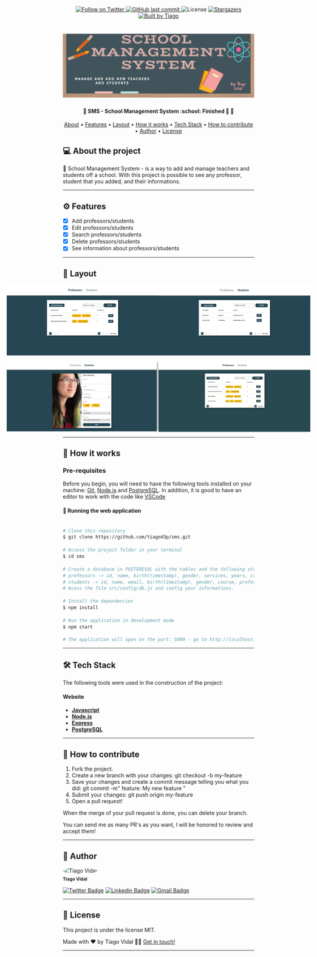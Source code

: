 
<p align="center">
  <a href="https://www.twitter.com/tiagod3p/">
    <img alt="Follow on Twitter" src="https://img.shields.io/twitter/follow/tiagod3p?label=Follow&style=social">
  </a>
  
  <a href="https://github.com/tiagod3p/sms/commits/master">
    <img alt="GitHub last commit" src="https://img.shields.io/github/last-commit/tiagod3p/sms">
  </a>
    
   <img alt="License" src="https://img.shields.io/badge/license-MIT-brightgreen">

   <a href="https://github.com/tiagod3p/sms/stargazers">
    <img alt="Stargazers" src="https://img.shields.io/github/stars/tiagod3p/sms?style=social">
  </a>

  <a href="https://www.linkedin.com/in/tiagovidaldepaula/">
    <img alt="Built by Tiago" src="https://img.shields.io/badge/built%20by-Tiago%20Vidal-%237519C1">
  </a>
</p>
<h1 align="center">
    <img alt="School Management System - BANNER" title="#School Management System" src="./assets/banner_sms.png" />
</h1>

<h4 align="center"> 
	🚧 SMS - School Management System :school: Finished 🚀 🚧
</h4>

<p align="center">
 <a href="#-about-the-project">About</a> •
 <a href="#%EF%B8%8F-features">Features</a> •
 <a href="#-layout">Layout</a> • 
 <a href="#-how-it-works">How it works</a> • 
 <a href="#-tech-stack">Tech Stack</a> • 
 <a href="#-how-to-contribute">How to contribute</a> • 
 <a href="#-author">Author</a> • 
 <a href="#user-content--license">License</a>
</p>


## 💻 About the project

:school: School Management System - is a way to add and manage teachers and students off a school. With this project is possible to see any professor, student that you added, and their informations. 

---

## ⚙️ Features

- [x] Add professors/students
- [x] Edit professors/students
- [x] Search professors/students
- [x] Delete professors/students
- [x] See information about professors/students

---

## 🎨 Layout

<p align="center" style="display: flex; align-items: flex-start; justify-content: center;">
  <img alt="Index Professors" title="#SMS" src="./assets/professors_index.png" width="400px">
                         
  <img alt="Index Students" title="#SMS" src="./assets/students_index.png" width="400px">
</p>

<p align="center" style="display: flex; align-items: flex-start; justify-content: center;">
  <img alt="Adding Students" title="#SMS" src="./assets/add_student.png" width="400px">
                         
  <img alt="Gif demonstration" title="#SMS" src="./assets/gifsms.gif" width="400px">
</p>

---

## 🚀 How it works

### Pre-requisites

Before you begin, you will need to have the following tools installed on your machine:
[Git](https://git-scm.com), [Node.js](https://nodejs.org/en/) and [PostgreSQL](https://www.postgresql.org/). 
In addition, it is good to have an editor to work with the code like [VSCode](https://code.visualstudio.com/)


#### 🧭 Running the web application

```bash

# Clone this repository
$ git clone https://github.com/tiagod3p/sms.git

# Access the project folder in your terminal
$ cd sms

# Create a database in POSTGRESQL with the tables and the following structures:
# professors -> id, name, birth(timestamp), gender, services, years, created_at(timestamp)
# students -> id, name, email, birth(timestamp), gender, course, professor_id, created_at(timestamp)
# Acess the file src/config/db.js and config your informations.

# Install the dependencies
$ npm install

# Run the application in development mode
$ npm start

# The application will open on the port: 5000 - go to http://localhost:5000

```

---

## 🛠 Tech Stack

The following tools were used in the construction of the project:

#### **Website**
-   **[Javascript](https://www.javascript.com/)**
-   **[Node.js](https://nodejs.org/)**
-   **[Express](https://expressjs.com/)**
-   **[PostgreSQL](https://www.postgresql.org/)**

---

## 💪 How to contribute

1. Fork the project.
2. Create a new branch with your changes: git checkout -b my-feature
3. Save your changes and create a commit message telling you what you did: git commit -m" feature: My new feature "
4. Submit your changes: git push origin my-feature
5. Open a pull request!

When the merge of your pull request is done, you can delete your branch.

You can send me as many PR's as you want, I will be honored to review and accept them!

---

## 🦸 Author


 <img style="border-radius: 50%;" src="https://avatars0.githubusercontent.com/u/62674726?s=460&u=1c4408eb9492a7bf31a18b0a17f8ed7c444ab56b&v=4" width="100px;" alt="Tiago Vidal"/>
 <br />
 <sub><b>Tiago Vidal</b></sub>
 <br />

[![Twitter Badge](https://img.shields.io/twitter/url?label=%40tiagod3p&style=social&url=https://twitter.com/tiagod3p)](https://twitter.com/tiagod3p) [![Linkedin Badge](https://img.shields.io/badge/-Tiago-blue?style=flat-square&logo=Linkedin&logoColor=white&link=https://www.linkedin.com/in/tiagovidaldepaula/)](https://www.linkedin.com/in/tiagovidaldepaula/) 
[![Gmail Badge](https://img.shields.io/badge/-tiagod3p@gmail.com-c14438?style=flat-square&logo=Gmail&logoColor=white&link=mailto:tiagod3p@gmail.com)](mailto:tiagod3p@gmail.com)

---

## 📝 License

This project is under the license MIT.

Made with ❤️ by Tiago Vidal 👋🏽 [Get in touch!](https://www.linkedin.com/in/tiagovidaldepaula/)

---
